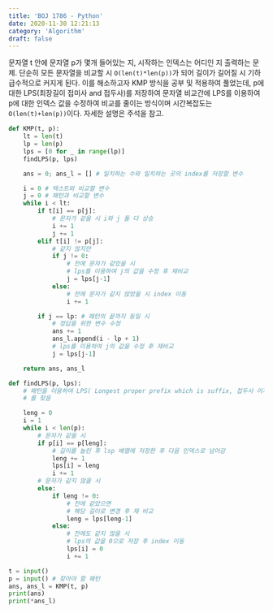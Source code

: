 ```yaml
---
title: 'BOJ 1786 - Python'
date: 2020-11-30 12:21:13
category: 'Algorithm'
draft: false
---
```

문자열 t 안에 문자열 p가 몇개 들어있는 지, 시작하는 인덱스는 어디인 지 출력하는 문제. 단순히 모든 문자열을 비교할 시 `O(len(t)*len(p))`가 되어 길이가 길어질 시 기하급수적으로 커지게 된다. 이를 해소하고자 KMP 방식을 공부 및 적용하여 풀었는데, p에 대한 LPS(최장길이 접미사 and 접두사)를 저장하여 문자열 비교간에 LPS를 이용하여 p에 대한 인덱스 값을 수정하여 비교를 줄이는 방식이며 시간복잡도는 `O(len(t)+len(p))`이다. 자세한 설명은 주석을 참고.
```python
def KMP(t, p):
    lt = len(t)
    lp = len(p)
    lps = [0 for _ in range(lp)]
    findLPS(p, lps)

    ans = 0; ans_l = [] # 일치하는 수와 일치하는 곳의 index를 저장할 변수

    i = 0 # 텍스트와 비교할 변수
    j = 0 # 패턴과 비교할 변수
    while i < lt:
        if t[i] == p[j]:
            # 문자가 같을 시 i와 j 둘 다 상승
            i += 1
            j += 1
        elif t[i] != p[j]:
            # 같지 않지만
            if j != 0:
                # 전에 문자가 같았을 시
                # lps를 이용하여 j의 값을 수정 후 재비교
                j = lps[j-1]
            else:
                # 전에 문자가 같지 않았을 시 index 이동
                i += 1

        if j == lp: # 패턴의 끝까지 동일 시
            # 정답을 위한 변수 수정
            ans += 1
            ans_l.append(i - lp + 1)
            # lps를 이용하여 j의 값을 수정 후 재비교
            j = lps[j-1]

    return ans, ans_l

def findLPS(p, lps):
    # 패턴을 이용하여 LPS( Longest proper prefix which is suffix, 접두사 이자 접미사의 최장길이 )
    # 를 찾음

    leng = 0
    i = 1
    while i < len(p):
        # 문자가 같을 시
        if p[i] == p[leng]:
            # 길이를 늘린 후 lsp 배열에 저장한 후 다음 인덱스로 넘어감
            leng += 1
            lps[i] = leng
            i += 1
        # 문자가 같지 않을 시
        else:
            if leng != 0:
                # 전에 같았으면
                # 해당 길이로 변경 후 재 비교
                leng = lps[leng-1]
            else:
                # 전에도 같지 않을 시
                # lps의 값을 0으로 저장 후 index 이동
                lps[i] = 0
                i += 1

t = input()
p = input() # 찾아야 할 패턴
ans, ans_l = KMP(t, p)
print(ans)
print(*ans_l)

```